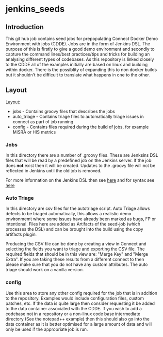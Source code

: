 # jenkins_seeds

## Introduction

This git hub job contains seed jobs for prepopulating Connect Docker Demo Environment with jobs (CDDE). Jobs are in the form of Jenkins DSL. The purpose of this is firstly to give a good demo environment and secondly to capture the command lines/best practices/tips and tricks for building an analysing different types of codebases. As this repository is linked closely to the CDDE all of the examples initially are based on linux and building within docker. There is the possiblity of expanding this to non docker builds but it shouldn't be difficult to translate what happens in one to the other.

## Layout

Layout:
- jobs - Contains groovy files that describes the jobs
- auto_triage - Contains triage files to automatically triage issues in connect as part of job running
- config - Contains files required during the build of jobs, for example MISRA or HIS metrics

### Jobs

In this directory there are a number of .groovy files. These are Jenksins DSL files that will be read by a predefined job on the Jenkins server. If the job does **not** exist then it will be created. Updates to the .groovy file will not be reflected in Jenkins until the old job is removed. 

For more information on the Jenkins DSL then see [here](https://github.com/jenkinsci/job-dsl-plugin) and for syntax see [here](https://jenkinsci.github.io/job-dsl-plugin/)

### Auto Triage

In this directory are csv files for the autotriage script. Auto Triage allows defects to be triaged automatically, this allows a realistic demo environmemt where some issues have already been marked as bugs, FP or intentional. Files here are added as Artifacts of the seed-job (which processes the DSL) and can be brought into the build using the copy artifacts plugin.

Producing the CSV file can be done by creating a view in Connect and selecting the fields you want to triage and exporting the CSV file. The required fields that should be in this view are: "Merge Key" and "Merge Extra". If you are taking these results from a different connect to then please make sure that you do not have any custom attributes. The auto triage should work on a vanilla version.

### config

Use this area to store any other config required for the job that is in addition to the repository. Examples would include configuration files, custom patches, etc. If the data is quite large then consider requesting it be added to the data container associated with the CDDE. If you wish to add a codebase not in a repository or a non-linux code base intermediate directory (See the notepad++ example) then this should also go into the data container as it is better optimised for a large amount of data and will only be used if the appropriate job is run.


